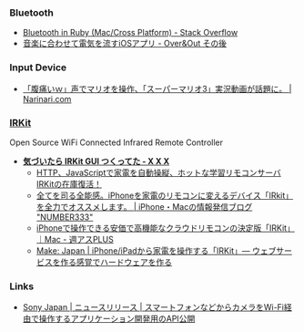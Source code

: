### Bluetooth

- [Bluetooth in Ruby (Mac/Cross Platform) - Stack Overflow](http://stackoverflow.com/questions/1662915/bluetooth-in-ruby-mac-cross-platform)
- [音楽に合わせて電気を流すiOSアプリ - Over&Out その後](http://d.hatena.ne.jp/shu223/20140805/1407196139)

### Input Device

- [「腹痛いｗ」声でマリオを操作、「スーパーマリオ3」実況動画が話題に。 | Narinari.com](http://www.narinari.com/Nd/20140727200.html)


### [IRKit](http://getirkit.com/)

Open Source WiFi Connected Infrared Remote Controller

- __[気づいたら IRKit GUI つくってた - X X X](http://syonx.hatenablog.com/entry/2014/08/12/011046)__
    - [HTTP、JavaScriptで家電を自動操縦、ホットな学習リモコンサーバIRKitの在庫復活！](http://hitoriblog.com/?p=24257)
    - [全てを司る全能感。iPhoneを家電のリモコンに変えるデバイス「IRkit」を全力でオススメします。 | iPhone・Macの情報発信ブログ "NUMBER333"](http://number333.org/2014/06/20/irkit/)
    - [iPhoneで操作できる安価で高機能なクラウドリモコンの決定版「IRKit」｜Mac - 週アスPLUS](http://weekly.ascii.jp/elem/000/000/243/243041/)
    - [Make: Japan | iPhone/iPadから家電を操作する「IRKit」— ウェブサービスを作る感覚でハードウェアを作る](http://makezine.jp/blog/2014/07/irkit.html)


### Links

- [Sony Japan | ニュースリリース | スマートフォンなどからカメラをWi-Fi経由で操作するアプリケーション開発用のAPI公開](http://www.sony.co.jp/SonyInfo/News/Press/201309/13-109/index.html)
